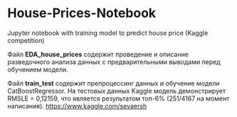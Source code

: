 # House-Prices-Notebook
Jupyter notebook with training model to predict house price
(Kaggle competition)

Файл __EDA_house_prices__ содержит проведение и описание разведочного анализа данных с предварительными выводами перед обучением модели.

Файл __train_test__ содержит препроцессинг данных и обучение модели CatBoostRegressor.
На тестовых данных Kaggle  модель демонстрирует RMSLE = 0,12159, что является результатом топ-6% (251/4167 на момент написания).
https://www.kaggle.com/sevaersh
